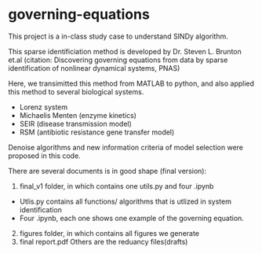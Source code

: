# governing-equations
This project is a in-class study case to understand SINDy algorithm. 

This sparse identificiation method is developed by Dr. Steven L. Brunton et.al (citation: Discovering governing equations from data by sparse identification of nonlinear dynamical systems, PNAS)

Here, we transimitted this method from MATLAB to python, and also applied this method to several biological systems.
- Lorenz system 
- Michaelis Menten (enzyme kinetics)
- SEIR (disease transmission model)
- RSM (antibiotic resistance gene transfer model)

Denoise algorithms and new information criteria of model selection were proposed in this code.

There are several documents is in good shape (final version):
1. final_v1 folder, in which contains one utils.py and four .ipynb
  - Utlis.py contains all functions/ algorithms that is utlized in system identification
  - Four .ipynb, each one shows one example of the governing equation. 
2. figures folder, in which contains all figures we generate 
3. final report.pdf
Others are the reduancy files(drafts)
